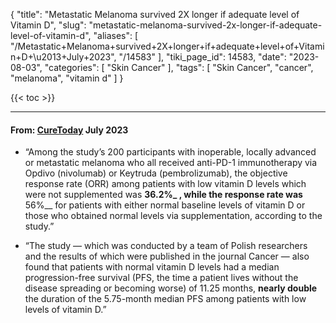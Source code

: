 {
    "title": "Metastatic Melanoma survived 2X longer if adequate level of Vitamin D",
    "slug": "metastatic-melanoma-survived-2x-longer-if-adequate-level-of-vitamin-d",
    "aliases": [
        "/Metastatic+Melanoma+survived+2X+longer+if+adequate+level+of+Vitamin+D+\u2013+July+2023",
        "/14583"
    ],
    "tiki_page_id": 14583,
    "date": "2023-08-03",
    "categories": [
        "Skin Cancer"
    ],
    "tags": [
        "Skin Cancer",
        "cancer",
        "melanoma",
        "vitamin d"
    ]
}


{{< toc >}} 

---

#### From: [CureToday](https://www.curetoday.com/view/vitamin-d-maintenance-should-be-standard-for-advanced-melanoma) July 2023

* “Among the study’s 200 participants with inoperable, locally advanced or metastatic melanoma who all received anti-PD-1 immunotherapy via Opdivo (nivolumab) or Keytruda (pembrolizumab), the objective response rate (ORR) among patients with low vitamin D levels which were not supplemented was  **36.2%_ , while the response rate was** 56%__ for patients with either normal baseline levels of vitamin D or those who obtained normal levels via supplementation, according to the study.”

* “The study — which was conducted by a team of Polish researchers and the results of which were published in the journal Cancer — also found that patients with normal vitamin D levels had a median progression-free survival (PFS, the time a patient lives without the disease spreading or becoming worse) of 11.25 months, **nearly double**  the duration of the 5.75-month median PFS among patients with low levels of vitamin D.”